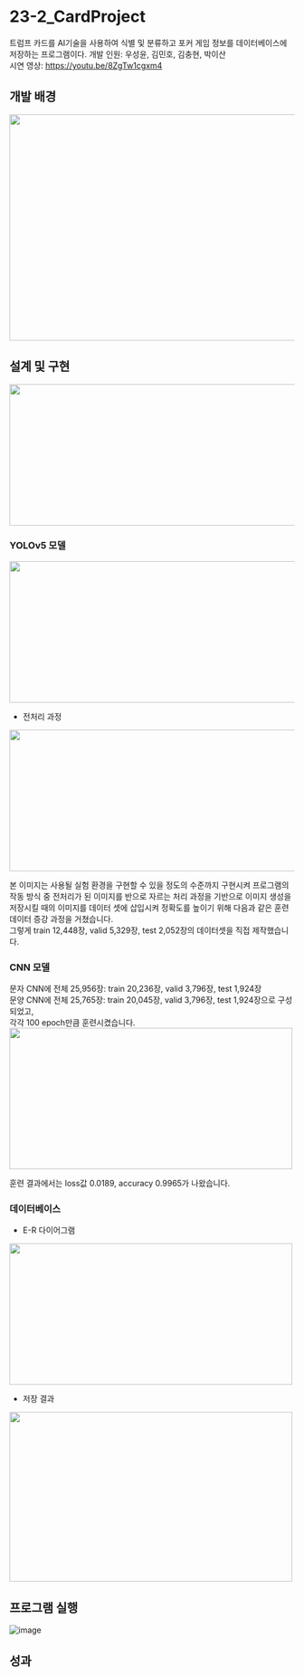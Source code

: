 # 23-2_CardProject
트럼프 카드를 AI기술을 사용하여 식별 및 분류하고 포커 게임 정보를 데이터베이스에 저장하는 프로그램이다.
개발 인원: 우성윤, 김민호, 김충현, 박이산   
시연 영상: https://youtu.be/8ZgTw1cgxm4   

## 개발 배경
<img src="https://github.com/user-attachments/assets/dfaa481d-28f0-4996-9505-ef32db6c03f5" width="600" height="400"/>

## 설계 및 구현
<img src="https://github.com/user-attachments/assets/da63c015-b35e-442a-a0c6-5b861588c352" width="600" height="250"/>

### YOLOv5 모델
<img src="https://github.com/user-attachments/assets/30116fb7-1b8e-4ea6-9e32-f2423ae9609d" width="600" height="250"/>

- 전처리 과정
<img src="https://github.com/user-attachments/assets/e9c664f2-68f1-43b7-bedd-e5aae7cf88f2" width="600" height="250"/>

본 이미지는 사용될 실험 환경을 구현할 수 있을 정도의 수준까지 구현시켜 프로그램의 작동 방식 중 전처리가 된 이미지를 반으로 자르는 처리 과정을 기반으로 이미지 생성을 저장시킬 때의 이미지를 데이터 셋에 삽입시켜 정확도를 높이기 위해 다음과 같은 훈련 데이터 증강 과정을 거쳤습니다.   
그렇게 train 12,448장, valid 5,329장, test 2,052장의 데이터셋을 직접 제작했습니다.

### CNN 모델
문자 CNN에 전체 25,956장: train 20,236장, valid 3,796장, test 1,924장   
문양 CNN에 전체 25,765장: train 20,045장, valid 3,796장, test 1,924장으로 구성되었고,   
각각 100 epoch만큼 훈련시켰습니다.   
<img src="https://github.com/user-attachments/assets/9d79f8f3-040b-46cf-840d-da1acce8f028" width="500" height="250"/>

훈련 결과에서는 loss값 0.0189, accuracy 0.9965가 나왔습니다.   
### 데이터베이스
- E-R 다이어그램
<img src="https://github.com/user-attachments/assets/b88865ff-68c8-4013-8a39-2d5900078109" width="500" height="250"/>

- 저장 결과
<img src="https://github.com/user-attachments/assets/86a49f39-b63a-401e-9a2e-640cf380b1a3" width="500" height="300"/>

## 프로그램 실행
![image](https://github.com/user-attachments/assets/c3f882ad-72b9-4bec-9805-122b1c2fc936)

## 성과
